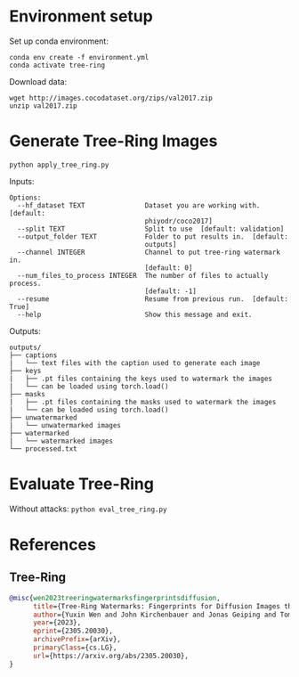 # Environment setup
Set up conda environment:

```
conda env create -f environment.yml
conda activate tree-ring
```

Download data:

```
wget http://images.cocodataset.org/zips/val2017.zip
unzip val2017.zip
```

# Generate Tree-Ring Images
```python apply_tree_ring.py```

Inputs:
```
Options:
  --hf_dataset TEXT               Dataset you are working with.  [default:
                                  phiyodr/coco2017]
  --split TEXT                    Split to use  [default: validation]
  --output_folder TEXT            Folder to put results in.  [default:
                                  outputs]
  --channel INTEGER               Channel to put tree-ring watermark in.
                                  [default: 0]
  --num_files_to_process INTEGER  The number of files to actually process.
                                  [default: -1]
  --resume                        Resume from previous run.  [default: True]
  --help                          Show this message and exit.
```

Outputs:
```
outputs/
├── captions
|   └── text files with the caption used to generate each image
├── keys
|   ├── .pt files containing the keys used to watermark the images
|   └── can be loaded using torch.load()
├── masks
|   ├── .pt files containing the masks used to watermark the images
|   └── can be loaded using torch.load()
├── unwatermarked
|   └── unwatermarked images
├── watermarked
|   └── watermarked images
└── processed.txt
```

# Evaluate Tree-Ring

Without attacks:
```python eval_tree_ring.py```

# References
## Tree-Ring
```bibtex
@misc{wen2023treeringwatermarksfingerprintsdiffusion,
      title={Tree-Ring Watermarks: Fingerprints for Diffusion Images that are Invisible and Robust}, 
      author={Yuxin Wen and John Kirchenbauer and Jonas Geiping and Tom Goldstein},
      year={2023},
      eprint={2305.20030},
      archivePrefix={arXiv},
      primaryClass={cs.LG},
      url={https://arxiv.org/abs/2305.20030}, 
}
```